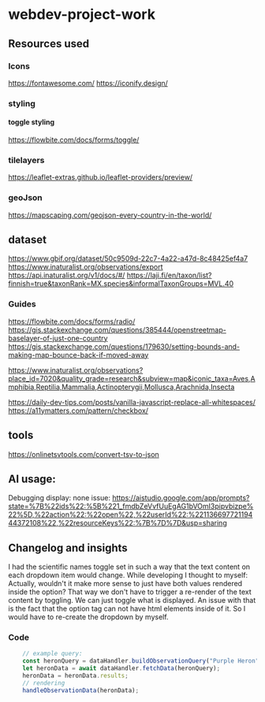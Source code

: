 # webdev-project-work

## Resources used
### Icons
https://fontawesome.com/
https://iconify.design/

### styling
#### toggle styling
https://flowbite.com/docs/forms/toggle/


### tilelayers
https://leaflet-extras.github.io/leaflet-providers/preview/

### geoJson
https://mapscaping.com/geojson-every-country-in-the-world/

## dataset
https://www.gbif.org/dataset/50c9509d-22c7-4a22-a47d-8c48425ef4a7
https://www.inaturalist.org/observations/export
https://api.inaturalist.org/v1/docs/#/
https://laji.fi/en/taxon/list?finnish=true&taxonRank=MX.species&informalTaxonGroups=MVL.40

### Guides
https://flowbite.com/docs/forms/radio/
https://gis.stackexchange.com/questions/385444/openstreetmap-baselayer-of-just-one-country
https://gis.stackexchange.com/questions/179630/setting-bounds-and-making-map-bounce-back-if-moved-away

https://www.inaturalist.org/observations?place_id=7020&quality_grade=research&subview=map&iconic_taxa=Aves,Amphibia,Reptilia,Mammalia,Actinopterygii,Mollusca,Arachnida,Insecta

https://daily-dev-tips.com/posts/vanilla-javascript-replace-all-whitespaces/
https://a11ymatters.com/pattern/checkbox/

## tools
https://onlinetsvtools.com/convert-tsv-to-json

## AI usage:
Debugging display: none issue:
https://aistudio.google.com/app/prompts?state=%7B%22ids%22:%5B%221_fmdbZeVvfUuEgAG1bVOmI3pipvbizpe%22%5D,%22action%22:%22open%22,%22userId%22:%22113669772119444372108%22,%22resourceKeys%22:%7B%7D%7D&usp=sharing


## Changelog and insights

I had the scientific names toggle set in such a way that the text content on each dropdown item would change. While developing I thought to myself: Actually, wouldn't it make more sense to just have both values rendered inside the option? That way we don't have to trigger a re-render of the text content by toggling. We can just toggle what is displayed. 
An issue with that is the fact that the option tag can not have html elements inside of it. So I would have to re-create the dropdown by myself. 


### Code
```js
    // example query:
    const heronQuery = dataHandler.buildObservationQuery("Purple Heron");
    let heronData = await dataHandler.fetchData(heronQuery);
    heronData = heronData.results;
    // rendering
    handleObservationData(heronData);
```